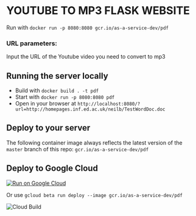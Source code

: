# YOUTUBE TO MP3 FLASK WEBSITE

Run with `docker run -p 8080:8080 gcr.io/as-a-service-dev/pdf`

### URL parameters:

Input the URL of the Youtube video you need to convert to mp3

## Running the server locally

* Build with `docker build . -t pdf`
* Start with `docker run -p 8080:8080 pdf`
* Open in your browser at `http://localhost:8080/?url=http://homepages.inf.ed.ac.uk/neilb/TestWordDoc.doc`

## Deploy to your server

The following container image always reflects the latest version of the `master` branch of this repo: `gcr.io/as-a-service-dev/pdf`

## Deploy to Google Cloud

[![Run on Google Cloud](https://storage.googleapis.com/cloudrun/button.svg)](https://deploy.cloud.run)

Or use `gcloud beta run deploy --image gcr.io/as-a-service-dev/pdf`

![Cloud Build](https://badger-l7zawt5jsq-uw.a.run.app/build/status?project=as-a-service-dev&id=4dfdd64b-283d-4312-bab5-e98760ad02f1)
